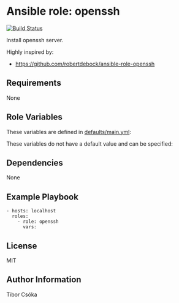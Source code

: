 Ansible role: openssh
=========

[![Build Status](https://travis-ci.com/Provizanta/ansible-role-openssh.svg?branch=main)](https://travis-ci.com/Provizanta/ansible-role-openssh)

Install openssh server.

Highly inspired by:
- https://github.com/robertdebock/ansible-role-openssh

Requirements
------------

None

Role Variables
--------------

These variables are defined in [defaults/main.yml](./defaults/main.yml):


These variables do not have a default value and can be specified:

Dependencies
------------

None

Example Playbook
----------------

    - hosts: localhost
      roles:
        - role: openssh
          vars:

License
-------

MIT

Author Information
------------------

Tibor Csóka

